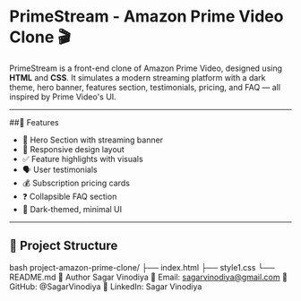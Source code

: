 # PrimeStream - Amazon Prime Video Clone 🎬

PrimeStream is a front-end clone of Amazon Prime Video, designed using **HTML** and **CSS**. It simulates a modern streaming platform with a dark theme, hero banner, features section, testimonials, pricing, and FAQ — all inspired by Prime Video's UI.

---

##🌟 Features

- 🎥 Hero Section with streaming banner
- 📱 Responsive design layout
- ✅ Feature highlights with visuals
- 🗣️ User testimonials
- 💰 Subscription pricing cards
- ❓ Collapsible FAQ section
- 🎨 Dark-themed, minimal UI

---

## 📁 Project Structure

bash
project-amazon-prime-clone/
├── index.html
├── style1.css
└── README.md
👤 Author
Sagar Vinodiya
📧 Email: sagarvinodiya@gmail.com
🐙 GitHub: @SagarVinodiya
💼 LinkedIn: Sagar Vinodiya


